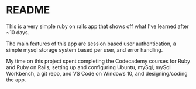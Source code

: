 # README

This is a very simple ruby on rails app that shows off what I've learned after ~10 days. 

The main features of this app are session based user authentication, a simple mysql storage system based per user, and error handling.

My time on this project spent completing the Codecademy courses for Ruby and Ruby on Rails, setting up and configuring Ubuntu, mySql, mySql Workbench, a git repo, and VS Code on Windows 10, and designing/coding the app. 

